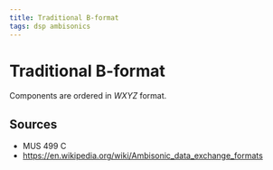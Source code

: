 ```yaml
---
title: Traditional B-format
tags: dsp ambisonics
---
```


# Traditional B-format

Components are ordered in $WXYZ$ format.

## Sources

- MUS 499 C
- <https://en.wikipedia.org/wiki/Ambisonic_data_exchange_formats>
